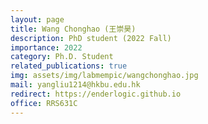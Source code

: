 ```yaml
---
layout: page
title: Wang Chonghao (王崇昊)
description: PhD student (2022 Fall)
importance: 2022
category: Ph.D. Student
related_publications: true
img: assets/img/labmempic/wangchonghao.jpg
mail: yangliu1214@hkbu.edu.hk
redirect: https://enderlogic.github.io
office: RRS631C
---
```

